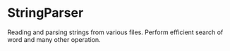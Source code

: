# StringParser
Reading and parsing strings from various files. Perform efficient search of word and many other operation.
